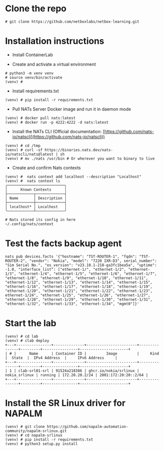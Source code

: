 # Clone the repo
```
# git clone https://github.com/netboxlabs/netbox-learning.git
```


# Installation instructions

- Install ContainerLab

- Create and activate a virtual environment
```
# python3 -m venv venv
# source venv/bin/activate
(venv) #
```

- Install requirements.txt
```
(venv) # pip install -r requirements.txt
```



- Pull NATs Server Docker image and run it in daemon mode
```
(venv) # docker pull nats:latest
(venv) # docker run -p 4222:4222 -d nats:latest
```

- Install the NATs CLI (Official documentation: [https://github.com/nats-io/natscli](https://github.com/nats-io/natscli))
```
(venv) # cd /tmp
(venv) # curl -sf https://binaries.nats.dev/nats-io/natscli/nats@latest | sh
(venv) # mv ./nats /usr/bin # Or wherever you want to binary to live
```

- Create and confirm Nats contexts
```
(venv) #  nats context add localhost --description "Localhost"
(venv) #  nats context ls
╭──────────────────────────╮
│      Known Contexts      │
├────────────┬─────────────┤
│ Name       │ Description │
├────────────┼─────────────┤
│ localhost* │ Localhost   │
╰────────────┴─────────────╯

# Nats stored its config in here
~/.config/nats/context
```

# Test the facts backup agent
```
nats pub devices.facts '{"hostname": "TST-ROUTER-1", "fqdn": "TST-ROUTER-2", "vendor": "Nokia", "model": "7220 IXR-D3", serial_number": "Sim Serial No.", "os_version": "v23.10.1-218-ga3fc1bea5a", "uptime": -1.0, "interface_list": ["ethernet-1/", "ethernet-1/2", "ethernet-1/3", "ethernet-1/4", "ethernet-1/5", "ethernet-1/6", "ethernet-1/7", "ethernet-1/8", "ethernet-1/9", "ethernet-1/10", "ethernet-1/11", "ethernet-1/12", "ethernet-1/13", "ethernet-1/14", "ethernet-1/15", "ethernet-1/16", "ethernet-1/17", "ethernet-1/18", "ethernet-1/19", "ethernet-1/20", "ethernet-1/21", "ethernet-1/22", "ethernet-1/23", ethernet-1/24", "ethernet-1/25", "ethernet-1/26", "ethernet-1/27", "ethernet-1/28", "ethernet-1/29", "ethernet-1/30", "ethernet-1/31", "ethernet-1/32", "ethernet-1/33", "ethernet-1/34", "mgmt0"]}'
```

# Start the lab

```
(venv) # cd lab
(venv) # clab deploy
+---+----------------+--------------+-----------------------+---------------+---------+----------------+----------------------+
| # |      Name      | Container ID |         Image         |     Kind      |  State  |  IPv4 Address  |     IPv6 Address     |
+---+----------------+--------------+-----------------------+---------------+---------+----------------+----------------------+
| 1 | clab-srl01-srl | 91524a218386 | ghcr.io/nokia/srlinux | nokia_srlinux | running | 172.20.20.2/24 | 2001:172:20:20::2/64 |
+---+----------------+--------------+-----------------------+---------------+---------+----------------+----------------------+
```

# Install the SR Linux driver for NAPALM
```
(venv) # git clone https://github.com/napalm-automation-community/napalm-srlinux.git
(venv) # cd napalm-srlinux
(venv) # pip install -r requirements.txt
(venv) # python3 setup.py install
```